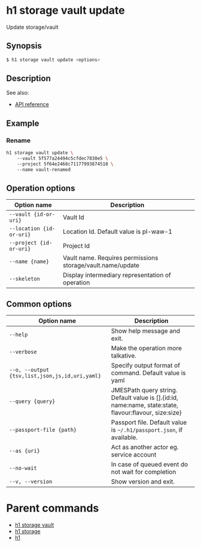 
# h1 storage vault update

Update storage/vault

## Synopsis

```bash
$ h1 storage vault update <options>
```

## Description

See also:

* [API reference](https://api.hyperone.com/v2/docs#operation/storage_project_vault_update)

## Example


### Rename

```bash
h1 storage vault update \ 
	--vault 5f577a24494c5cfdec7830e5 \ 
	--project 5f64e2468c71177993874510 \ 
	--name vault-renamed
```

## Operation options

| Option name                  | Description                                                |
| ---------------------------- | ---------------------------------------------------------- |
| ```--vault {id-or-uri}```    | Vault Id                                                   |
| ```--location {id-or-uri}``` | Location Id. Default value is pl-waw-1                     |
| ```--project {id-or-uri}```  | Project Id                                                 |
| ```--name {name}```          | Vault name. Requires permissions storage/vault.name/update |
| ```--skeleton```             | Display intermediary representation of operation           |

## Common options

| Option name                                        | Description                                                                                               |
| -------------------------------------------------- | --------------------------------------------------------------------------------------------------------- |
| ```--help```                                       | Show help message and exit.                                                                               |
| ```--verbose```                                    | Make the operation more talkative.                                                                        |
| ```--o, --output {tsv,list,json,js,id,uri,yaml}``` | Specify output format of command. Default value is yaml                                                   |
| ```--query {query}```                              | JMESPath query string. Default value is [].\{id:id, name:name, state:state, flavour:flavour, size:size\}  |
| ```--passport-file {path}```                       | Passport file. Default value is ```~/.h1/passport.json```, if available.                                  |
| ```--as {uri}```                                   | Act as another actor eg. service account                                                                  |
| ```--no-wait```                                    | In case of queued event do not wait for completion                                                        |
| ```--v, --version```                               | Show version and exit.                                                                                    |

# Parent commands

* [h1 storage vault](./../README.md)
* [h1 storage](./../../README.md)
* [h1](./../../../README.md)
